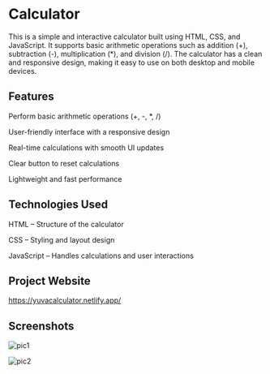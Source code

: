 # Calculator

This is a simple and interactive calculator built using HTML, CSS, and JavaScript. It supports basic arithmetic operations such as addition (+), subtraction (-), multiplication (*), and division (/). The calculator has a clean and responsive design, making it easy to use on both desktop and mobile devices.

## Features
Perform basic arithmetic operations (+, -, *, /)

User-friendly interface with a responsive design

Real-time calculations with smooth UI updates

Clear button to reset calculations

Lightweight and fast performance

## Technologies Used
HTML – Structure of the calculator

CSS – Styling and layout design

JavaScript – Handles calculations and user interactions

## Project Website
https://yuvacalculator.netlify.app/

## Screenshots
![pic1](https://github.com/user-attachments/assets/5439235e-bf42-469a-842d-b0636ea1e4ed)

![pic2](https://github.com/user-attachments/assets/4b592690-803d-454c-8b58-c27b0b42f79c)




